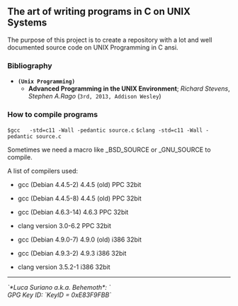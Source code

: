## The art of writing programs in C on UNIX Systems

The purpose of this project is to create a repository with a lot and well 
documented source code on UNIX Programming in C ansi.

### Bibliography

- **`(Unix Programming)`**
  * **Advanced Programming in the UNIX Environment**; *Richard Stevens*, *Stephen A.Rago* (`3rd, 2013, Addison Wesley`)

### How to compile programs

`$gcc   -std=c11 -Wall -pedantic source.c`
`$clang -std=c11 -Wall -pedantic source.c`

Sometimes we need a macro like _BSD_SOURCE or _GNU_SOURCE to compile.

A list of compilers used:

* gcc (Debian 4.4.5-2)  4.4.5 (old)     PPC  32bit
* gcc (Debian 4.4.5-8)  4.4.5 (old)     PPC  32bit
* gcc (Debian 4.6.3-14) 4.6.3           PPC  32bit
* clang version 3.0-6.2                 PPC  32bit

* gcc (Debian 4.9.0-7)  4.9.0 (old)     i386 32bit
* gcc (Debian 4.9.3-2)  4.9.3           i386 32bit
* clang version 3.5.2-1                 i386 32bit

<hr />

<address>`*Luca Suriano a.k.a. Behemoth*: <behemoth _at_ autistici _dot_ org>`</address>
<address>GPG Key ID: `KeyID = 0xE83F9FBB`</address>
